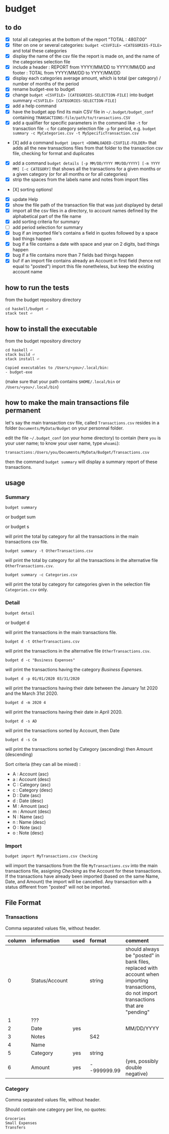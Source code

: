 # budget

## to do

- [X] total all categories at the bottom of the report "TOTAL         : 4807.00"
- [X] filter on one or several categories: `budget <CSVFILE> <CATEGORIES-FILE>` and total these categories
- [X] display the name of the csv file the report is made on, and the name of the categories selection file
- [X] include a header : REPORT from YYYY/MM/DD to YYYY/MM/DD and footer : TOTAL from YYYY/MM/DD to YYYY/MM/DD
- [X] display each categories average amount, which is total (per category) / number of months of the period
- [X] rename budget-exe to budget
- [X] change `budget <CSVFILE> [CATEGORIES-SELECTION-FILE]` into  budget summary `<CSVFILE> [CATEGORIES-SELECTION-FILE]`
- [X] add a help command
- [X] have the budget app find its main CSV file in `~/.budget/budget_conf` containing `TRANSACTIONS:file/path/to/transactions.CSV` 
- [X] add a qualifier for specific parameters in the command  like `-t` for transaction file `-c` for category selection file `-p` for period, e.g. `budget summary -c MyCategories.csv -t MySpecificTransaction.csv`
- [X] add a command `budget import <DOWNLOADED-CSVFILE-FOLDER>` that adds all the new transactions files from that folder to the transaction csv file, checking for format and duplicates
- [X] add a command `budget details [-p MM/DD/YYYY MM/DD/YYYY] [-m YYYY MM] [-c CATEGORY]` that shows all the transactions for a given months or a given category (or for all months or for all categories)
- [X] strip the spaces from the labels name and notes from import files
- [X] sorting options!
- [X] update Help
- [X] show the file path of the transaction file that was just displayed by detail 
- [X] import all the csv files in a directory, to account names defined by the alphabetical part of the file name
- [X] add sorting criteria for summary
- [ ] add period selection for summary
- [X] bug if an imported file's contains a field in quotes followed by a space bad things happen
- [X] bug if a file contains a date with space and year on 2 digits, bad things happen
- [X] bug if a file contains more than 7 fields bad things happen
- [X] buf if an import file contains already an Account in first field (hence not equal to "posted") import this file nonetheless, but keep the existing account name 

## how to run the tests

from the budget repository directory

    cd haskell/budget ⏎
    stack test ⏎

## how to install the executable

from the budget repository directory

    cd haskell ⏎
    stack build ⏎
    stack install ⏎
    
    Copied executables to /Users/<you>/.local/bin:
    - budget-exe

(make sure that your path contains `$HOME/.local/bin` or `/Users/<you>/.local/bin`)

## how to make the main transactions file permanent

let's say the main transaction csv file, called `Transactions.csv` resides in a folder `Documents/MyData/Budget` on your personnal folder.

edit the file `~/.budget_conf` (on your home directory) to contain (here `you` is your user name; to know your user name, type `whoami`):

    transactions:/Users/you/Documents/MyData/Budget/Transactions.csv

then the command `budget summary` will display a summary report of these transactions.

## usage

### Summary

    budget summary 

or 
    budget sum

or 
    budget s

will print the total by category for all the transactions in the main transactions csv file.

    budget summary -t OtherTransactions.csv

will print the total by category for all the transactions in the alternative file `OtherTransactions.csv`.


    budget summary -c Categories.csv

will print the total by category for categories given in the selection file `Categories.csv` only.

### Detail

    budget detail

or
    budget d

will print the transactions in the main transactions file.

    budget d -t OtherTransactions.csv

will print the transactions in the alternative file `OtherTransactions.csv`.

    budget d -c "Business Expenses"

will print the transactions having the category *Business Expenses*.

    budget d -p 01/01/2020 03/31/2020

will print the transactions having their date between the January 1st 2020 and the March 31st 2020.

    budget d -m 2020 4

will print the transactions having their date in April 2020. 

    budget d -s AD

will print the transactions sorted by Account, then Date

    budget d -s Cm

will print the transactions sorted by Category (ascending) then Amount (descending) 

Sort criteria (they can all be mixed) :

- A : Account (asc)
- a : Account (desc)
- C : Category (asc)
- c : Category (desc)
- D : Date (asc)
- d : Date (desc)
- M : Amount (asc)
- m : Amount (desc)
- N : Name (asc)
- n : Name (desc)
- O : Note (asc)
- o : Note (desc)

### Import

    budget import MyTransactions.csv Checking

will import the transactions from the file `MyTransactions.csv` into the main transactions file, assigning *Checking* as the Account for these transactions. If the transactions have already been imported (based on the same Name, Date, and Amount) the import will be cancelled. Any transaction with a status different from "posted" will not be imported.


## File Format

### Transactions

Comma separated values file, without header.

| column | information | used | format | comment |
| :--    | :--         | :--  | :--    | :--     |
| 0  |  Status/Account |  | string | should always be "posted" in bank files, replaced with account when importing transactions, do not import transactions that are "pending" |
| 1 |  ??? |     | | |
| 2 |  Date | yes |     | MM/DD/YYYY |
| 3 |  Notes |   |S42 | |
| 4 |  Name |    | | |
| 5 |  Category | yes       | string | |
| 6 |  Amount | yes        | --999999.99 | (yes, possibly double negative) |

### Category

Comma separated values file, without header.

Should contain one category per line, no quotes:

    Groceries
    Small Expenses
    Transfers



